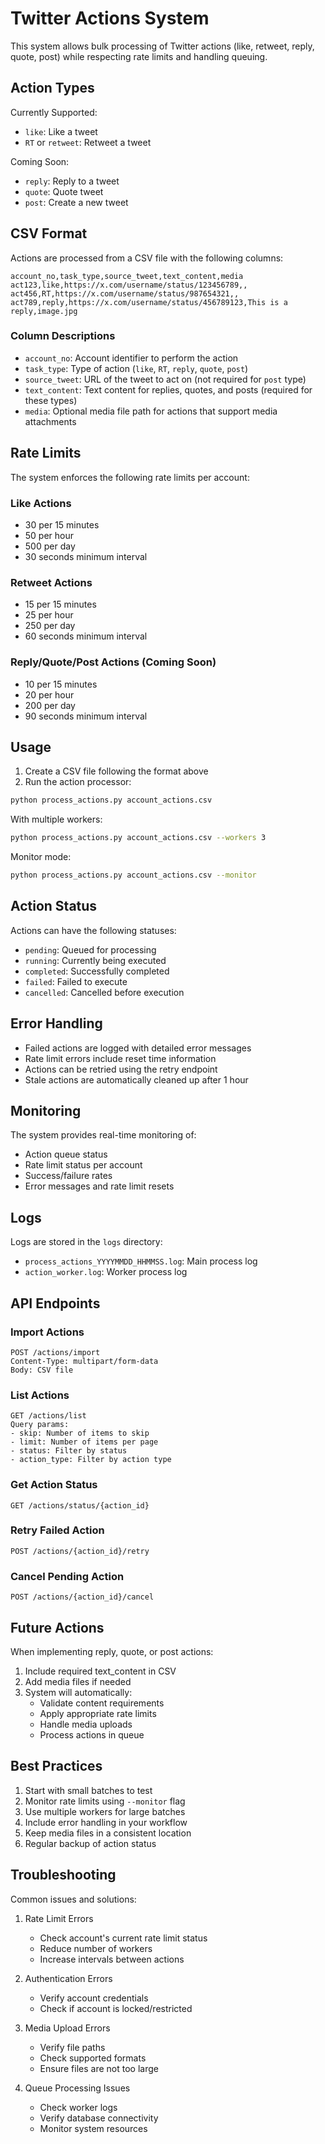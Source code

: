 # Twitter Actions System

This system allows bulk processing of Twitter actions (like, retweet, reply, quote, post) while respecting rate limits and handling queuing.

## Action Types

Currently Supported:
- `like`: Like a tweet
- `RT` or `retweet`: Retweet a tweet

Coming Soon:
- `reply`: Reply to a tweet
- `quote`: Quote tweet
- `post`: Create a new tweet

## CSV Format

Actions are processed from a CSV file with the following columns:

```csv
account_no,task_type,source_tweet,text_content,media
act123,like,https://x.com/username/status/123456789,,
act456,RT,https://x.com/username/status/987654321,,
act789,reply,https://x.com/username/status/456789123,This is a reply,image.jpg
```

### Column Descriptions

- `account_no`: Account identifier to perform the action
- `task_type`: Type of action (`like`, `RT`, `reply`, `quote`, `post`)
- `source_tweet`: URL of the tweet to act on (not required for `post` type)
- `text_content`: Text content for replies, quotes, and posts (required for these types)
- `media`: Optional media file path for actions that support media attachments

## Rate Limits

The system enforces the following rate limits per account:

### Like Actions
- 30 per 15 minutes
- 50 per hour
- 500 per day
- 30 seconds minimum interval

### Retweet Actions
- 15 per 15 minutes
- 25 per hour
- 250 per day
- 60 seconds minimum interval

### Reply/Quote/Post Actions (Coming Soon)
- 10 per 15 minutes
- 20 per hour
- 200 per day
- 90 seconds minimum interval

## Usage

1. Create a CSV file following the format above
2. Run the action processor:

```bash
python process_actions.py account_actions.csv
```

With multiple workers:
```bash
python process_actions.py account_actions.csv --workers 3
```

Monitor mode:
```bash
python process_actions.py account_actions.csv --monitor
```

## Action Status

Actions can have the following statuses:

- `pending`: Queued for processing
- `running`: Currently being executed
- `completed`: Successfully completed
- `failed`: Failed to execute
- `cancelled`: Cancelled before execution

## Error Handling

- Failed actions are logged with detailed error messages
- Rate limit errors include reset time information
- Actions can be retried using the retry endpoint
- Stale actions are automatically cleaned up after 1 hour

## Monitoring

The system provides real-time monitoring of:
- Action queue status
- Rate limit status per account
- Success/failure rates
- Error messages and rate limit resets

## Logs

Logs are stored in the `logs` directory:
- `process_actions_YYYYMMDD_HHMMSS.log`: Main process log
- `action_worker.log`: Worker process log

## API Endpoints

### Import Actions
```
POST /actions/import
Content-Type: multipart/form-data
Body: CSV file
```

### List Actions
```
GET /actions/list
Query params:
- skip: Number of items to skip
- limit: Number of items per page
- status: Filter by status
- action_type: Filter by action type
```

### Get Action Status
```
GET /actions/status/{action_id}
```

### Retry Failed Action
```
POST /actions/{action_id}/retry
```

### Cancel Pending Action
```
POST /actions/{action_id}/cancel
```

## Future Actions

When implementing reply, quote, or post actions:

1. Include required text_content in CSV
2. Add media files if needed
3. System will automatically:
   - Validate content requirements
   - Apply appropriate rate limits
   - Handle media uploads
   - Process actions in queue

## Best Practices

1. Start with small batches to test
2. Monitor rate limits using `--monitor` flag
3. Use multiple workers for large batches
4. Include error handling in your workflow
5. Keep media files in a consistent location
6. Regular backup of action status

## Troubleshooting

Common issues and solutions:

1. Rate Limit Errors
   - Check account's current rate limit status
   - Reduce number of workers
   - Increase intervals between actions

2. Authentication Errors
   - Verify account credentials
   - Check if account is locked/restricted

3. Media Upload Errors
   - Verify file paths
   - Check supported formats
   - Ensure files are not too large

4. Queue Processing Issues
   - Check worker logs
   - Verify database connectivity
   - Monitor system resources

